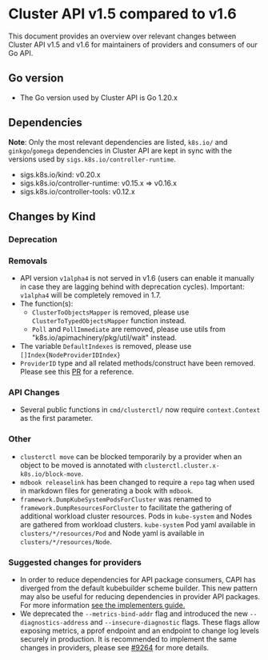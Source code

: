 # Cluster API v1.5 compared to v1.6

This document provides an overview over relevant changes between Cluster API v1.5 and v1.6 for
maintainers of providers and consumers of our Go API.

## Go version

- The Go version used by Cluster API is Go 1.20.x

## Dependencies

**Note**: Only the most relevant dependencies are listed, `k8s.io/` and `ginkgo`/`gomega` dependencies in Cluster API are kept in sync with the versions used by `sigs.k8s.io/controller-runtime`.

- sigs.k8s.io/kind: v0.20.x
- sigs.k8s.io/controller-runtime: v0.15.x => v0.16.x
- sigs.k8s.io/controller-tools: v0.12.x

## Changes by Kind

### Deprecation

### Removals

- API version `v1alpha4` is not served in v1.6 (users can enable it manually in case they are lagging behind with deprecation cycles). Important: `v1alpha4` will be completely removed in 1.7.
- The function(s):
    - `ClusterToObjectsMapper` is removed, please use `ClusterToTypedObjectsMapper` function instead.
    - `Poll` and `PollImmediate` are removed, please use utils from "k8s.io/apimachinery/pkg/util/wait" instead.
- The variable `DefaultIndexes` is removed, please use `[]Index{NodeProviderIDIndex}`
- `ProviderID` type and all related methods/construct have been removed. Please see this [PR](https://github.com/kubernetes-sigs/cluster-api/pull/8577) for a reference.

### API Changes
- Several public functions in `cmd/clusterctl/` now require `context.Context` as the first parameter.

### Other
- `clusterctl move` can be blocked temporarily by a provider when an object to be moved is annotated with `clusterctl.cluster.x-k8s.io/block-move`.
- `mdbook releaselink` has been changed to require a `repo` tag when used in markdown files for generating a book with `mdbook`.
- `framework.DumpKubeSystemPodsForCluster` was renamed to `framework.DumpResourcesForCluster` to facilitate the gathering of additional workload cluster resources. Pods in `kube-system` and Nodes are gathered from workload clusters. `kube-system` Pod yaml available in `clusters/*/resources/Pod` and Node yaml is available in `clusters/*/resources/Node`.

### Suggested changes for providers

- In order to reduce dependencies for API package consumers, CAPI has diverged from the default kubebuilder scheme builder. This new pattern may also be useful for reducing dependencies in provider API packages. For more information [see the implementers guide.](../implementers-guide/create_api.md#registering-apis-in-the-scheme)
- We deprecated the `--metrics-bind-addr` flag and introduced the new `--diagnostics-address` and `--insecure-diagnostic` flags. These flags allow exposing metrics, a pprof endpoint and 
  an endpoint to change log levels securely in production. It is recommended to implement the same changes in providers, please see [#9264](https://github.com/kubernetes-sigs/cluster-api/pull/9264) for more details.
